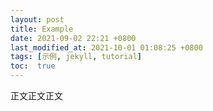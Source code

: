 ```yaml
---
layout: post
title: Example
date: 2021-09-02 22:21 +0800
last_modified_at: 2021-10-01 01:08:25 +0800
tags: [示例, jekyll, tutorial]
toc:  true
---
```

正文正文正文

